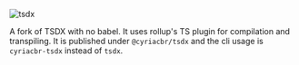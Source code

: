 ![tsdx](https://user-images.githubusercontent.com/4060187/56918426-fc747600-6a8b-11e9-806d-2da0b49e89e4.png)

A fork of TSDX with no babel. It uses rollup's TS plugin for compilation and transpiling.
It is published under `@cyriacbr/tsdx` and the cli usage is `cyriacbr-tsdx` instead of `tsdx`.